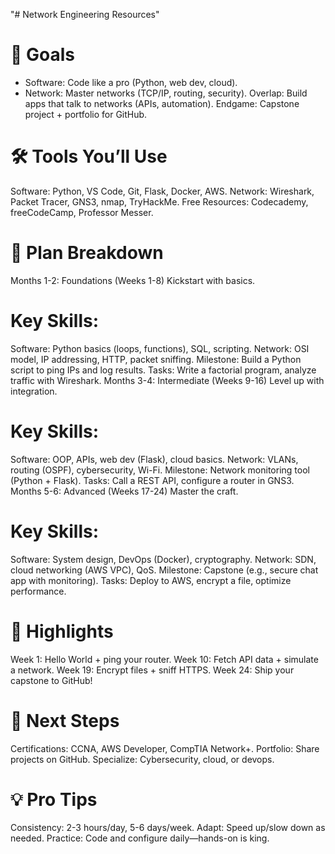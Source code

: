 "# Network Engineering Resources" 

# 🎯 Goals
- Software: Code like a pro (Python, web dev, cloud).
- Network: Master networks (TCP/IP, routing, security).
Overlap: Build apps that talk to networks (APIs, automation).
Endgame: Capstone project + portfolio for GitHub.
# 🛠️ Tools You’ll Use
Software: Python, VS Code, Git, Flask, Docker, AWS.
Network: Wireshark, Packet Tracer, GNS3, nmap, TryHackMe.
Free Resources: Codecademy, freeCodeCamp, Professor Messer.
# 📅 Plan Breakdown
Months 1-2: Foundations (Weeks 1-8)
Kickstart with basics.

# Key Skills:
Software: Python basics (loops, functions), SQL, scripting.
Network: OSI model, IP addressing, HTTP, packet sniffing.
Milestone: Build a Python script to ping IPs and log results.
Tasks: Write a factorial program, analyze traffic with Wireshark.
Months 3-4: Intermediate (Weeks 9-16)
Level up with integration.

# Key Skills:
Software: OOP, APIs, web dev (Flask), cloud basics.
Network: VLANs, routing (OSPF), cybersecurity, Wi-Fi.
Milestone: Network monitoring tool (Python + Flask).
Tasks: Call a REST API, configure a router in GNS3.
Months 5-6: Advanced (Weeks 17-24)
Master the craft.

# Key Skills:
Software: System design, DevOps (Docker), cryptography.
Network: SDN, cloud networking (AWS VPC), QoS.
Milestone: Capstone (e.g., secure chat app with monitoring).
Tasks: Deploy to AWS, encrypt a file, optimize performance.
# 🌟 Highlights
Week 1: Hello World + ping your router.
Week 10: Fetch API data + simulate a network.
Week 19: Encrypt files + sniff HTTPS.
Week 24: Ship your capstone to GitHub!
# 🚀 Next Steps
Certifications: CCNA, AWS Developer, CompTIA Network+.
Portfolio: Share projects on GitHub.
Specialize: Cybersecurity, cloud, or devops.
# 💡 Pro Tips
Consistency: 2-3 hours/day, 5-6 days/week.
Adapt: Speed up/slow down as needed.
Practice: Code and configure daily—hands-on is king.
